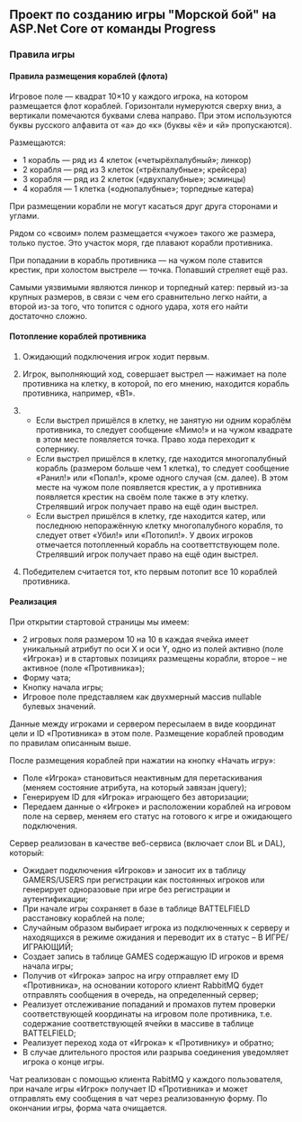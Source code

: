 ## Проект по созданию игры "Морской бой" на ASP.Net Core от команды Progress
### Правила игры

#### Правила размещения кораблей (флота)

Игровое поле — квадрат 10×10 у каждого игрока, на котором размещается флот кораблей. 
Горизонтали нумеруются сверху вниз, а вертикали помечаются буквами слева направо.
При этом используются буквы русского алфавита от «а» до «к» (буквы «ё» и «й» пропускаются).

Размещаются:
* 1 корабль — ряд из 4 клеток («четырёхпалубный»; линкор)
* 2 корабля — ряд из 3 клеток («трёхпалубные»; крейсера)
* 3 корабля — ряд из 2 клеток («двухпалубные»; эсминцы)
* 4 корабля — 1 клетка («однопалубные»; торпедные катера)

При размещении корабли не могут касаться друг друга сторонами и углами.

Рядом со «своим» полем размещается «чужое» такого же размера, только пустое. Это участок моря, где плавают корабли противника.

При попадании в корабль противника — на чужом поле ставится крестик, при холостом выстреле — точка. Попавший стреляет ещё раз.

Самыми уязвимыми являются линкор и торпедный катер: первый из-за крупных размеров, в связи с чем его сравнительно легко найти, а второй из-за того, что топится с одного удара, хотя его найти достаточно сложно.

#### Потопление кораблей противника
1. Ожидающий подключения игрок ходит первым.

2. Игрок, выполняющий ход, совершает выстрел — нажимает на поле противника на клетку, в которой, по его мнению, находится корабль противника, например, «В1».

3. * Если выстрел пришёлся в клетку, не занятую ни одним кораблём противника, то следует сообщение «Мимо!» и на чужом квадрате в этом месте появляется точка. Право хода переходит к сопернику.
   * Если выстрел пришёлся в клетку, где находится многопалубный корабль (размером больше чем 1 клетка), то следует сообщение «Ранил!» или «Попал!», кроме одного случая (см. далее).  В этом месте на чужом поле появляется крестик, а у противника появляется крестик на своём поле также в эту клетку. Стрелявший игрок получает право на ещё один выстрел.
    * Если выстрел пришёлся в клетку, где находится катер, или последнюю непоражённую клетку многопалубного корабля, то следует ответ «Убил!» или «Потопил!». У двоих игроков отмечается потопленный корабль на соответтствующем поле. Стрелявший игрок получает право на ещё один выстрел.

4. Победителем считается тот, кто первым потопит все 10 кораблей противника. 

#### Реализация

При открытии стартовой страницы мы имеем: 
* 2 игровых поля размером 10 на 10 в каждая ячейка имеет уникальный атрибут по оси X и оси Y, одно из полей активно (поле «Игрока») и в стартовых позициях размещены корабли, второе – не активное (поле «Противника»); 
* Форму чата;
* Кнопку начала игры;
* Игровое поле представляем как двухмерный массив nullable булевых значений.

Данные между игроками и сервером пересылаем в виде координат цели и ID «Противника» в этом поле.
Размещение кораблей проводим по правилам описанным выше.

После размещения кораблей при нажатии на кнопку «Начать игру»:
* Поле «Игрока» становиться неактивным для перетаскивания (меняем состояние атрибута, на который завязан jquery);
* Генерируем ID для «Игрока» играющего без авторизации;
* Передаем данные о «Игроке» и расположении кораблей на игровом поле на сервер, меняем его статус на готового к игре и ожидающего подключения.

Сервер реализован в качестве веб-сервиса (включает слои BL и DAL), который:
* Ожидает подключения «Игроков» и заносит их в таблицу GAMERS/USERS при регистрации как постоянных игроков или генерирует одноразовые при игре без регистрации  и аутентификации;
* При начале игры сохраняет в базе в таблице BATTELFIELD расстановку кораблей на поле;
* Случайным образом выбирает игрока из подключенных к серверу и находящихся в режиме ожидания и переводит их в статус – В ИГРЕ/ ИГРАЮЩИЙ; 
* Создает запись в таблице GAMES содержащую ID игроков и время начала игры;
* Получив от «Игрока» запрос на игру отправляет ему ID «Противника», на основании которого клиент RabbitMQ будет отправлять сообщения в очередь, на определенный сервер;
* Реализует отслеживание попаданий и промахов путем проверки соответствующей координаты на игровом поле противника, т.е. содержание соответствующей ячейки в массиве в таблице BATTELFIELD;
* Реализует переход хода от «Игрока» к «Противнику» и обратно;
* В случае длительного простоя или разрыва соединения уведомляет игрока о конце игры.

Чат реализован с помощью клиента RabitMQ у каждого пользователя, при начале игры «Игрок» получает ID «Противника» и может отправлять ему сообщения в чат через реализованную форму. По окончании игры, форма чата очищается.
